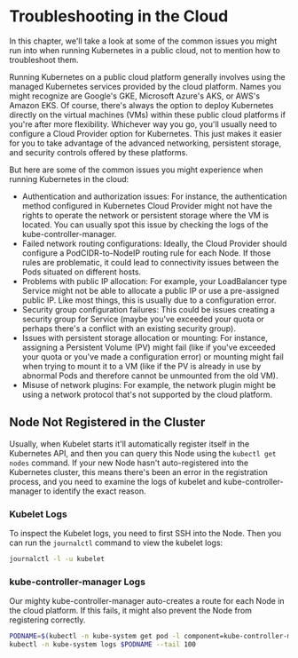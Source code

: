 # Troubleshooting in the Cloud

In this chapter, we'll take a look at some of the common issues you might run into when running Kubernetes in a public cloud, not to mention how to troubleshoot them.

Running Kubernetes on a public cloud platform generally involves using the managed Kubernetes services provided by the cloud platform. Names you might recognize are Google's GKE, Microsoft Azure's AKS, or AWS's Amazon EKS. Of course, there's always the option to deploy Kubernetes directly on the virtual machines (VMs) within these public cloud platforms if you're after more flexibility. Whichever way you go, you'll usually need to configure a Cloud Provider option for Kubernetes. This just makes it easier for you to take advantage of the advanced networking, persistent storage, and security controls offered by these platforms.

But here are some of the common issues you might experience when running Kubernetes in the cloud:

* Authentication and authorization issues: For instance, the authentication method configured in Kubernetes Cloud Provider might not have the rights to operate the network or persistent storage where the VM is located. You can usually spot this issue by checking the logs of the kube-controller-manager.
* Failed network routing configurations: Ideally, the Cloud Provider should configure a PodCIDR-to-NodeIP routing rule for each Node. If those rules are problematic, it could lead to connectivity issues between the Pods situated on different hosts.
* Problems with public IP allocation: For example, your LoadBalancer type Service might not be able to allocate a public IP or use a pre-assigned public IP. Like most things, this is usually due to a configuration error.
* Security group configuration failures: This could be issues creating a security group for Service (maybe you've exceeded your quota or perhaps there's a conflict with an existing security group).
* Issues with persistent storage allocation or mounting: For instance, assigning a Persistent Volume (PV) might fail (like if you've exceeded your quota or you've made a configuration error) or mounting might fail when trying to mount it to a VM (like if the PV is already in use by abnormal Pods and therefore cannot be unmounted from the old VM).
* Misuse of network plugins: For example, the network plugin might be using a network protocol that's not supported by the cloud platform.

## Node Not Registered in the Cluster

Usually, when Kubelet starts it'll automatically register itself in the Kubernetes API, and then you can query this Node using the `kubectl get nodes` command. If your new Node hasn't auto-registered into the Kubernetes cluster, this means there's been an error in the registration process, and you need to examine the logs of kubelet and kube-controller-manager to identify the exact reason.

### Kubelet Logs

To inspect the Kubelet logs, you need to first SSH into the Node. Then you can run the `journalctl` command to view the kubelet logs:

```bash
journalctl -l -u kubelet
```

### kube-controller-manager Logs

Our mighty kube-controller-manager auto-creates a route for each Node in the cloud platform. If this fails, it might also prevent the Node from registering correctly.

```bash
PODNAME=$(kubectl -n kube-system get pod -l component=kube-controller-manager -o jsonpath='{.items[0].metadata.name}')
kubectl -n kube-system logs $PODNAME --tail 100
```
